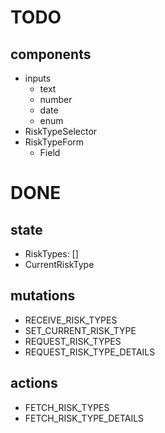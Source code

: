 # TODO

## components
* inputs
  * text
  * number
  * date
  * enum
* RiskTypeSelector
* RiskTypeForm
  * Field

# DONE

## state
* RiskTypes: []
* CurrentRiskType

## mutations
* RECEIVE_RISK_TYPES
* SET_CURRENT_RISK_TYPE
* REQUEST_RISK_TYPES
* REQUEST_RISK_TYPE_DETAILS

## actions
* FETCH_RISK_TYPES
* FETCH_RISK_TYPE_DETAILS
